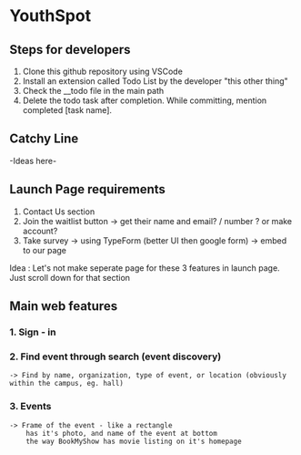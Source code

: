 # YouthSpot

## Steps for developers
1. Clone this github repository using VSCode
2. Install an extension called Todo List by the developer "this other thing"
3. Check the __todo file in the main path
4. Delete the todo task after completion. While committing, mention completed [task name].

## Catchy Line
-Ideas here- 


## Launch Page requirements
1. Contact Us section
2. Join the waitlist button -> get their name and email? / number ? or make account?
3. Take survey -> using TypeForm (better UI then google form) -> embed to our page

Idea : Let's not make seperate page for these 3 features in launch page. Just scroll down for that section

## Main web features

### 1. Sign - in 

### 2. Find event through search (event discovery)
    -> Find by name, organization, type of event, or location (obviously within the campus, eg. hall)

### 3. Events
    -> Frame of the event - like a rectangle
        has it's photo, and name of the event at bottom
        the way BookMyShow has movie listing on it's homepage
